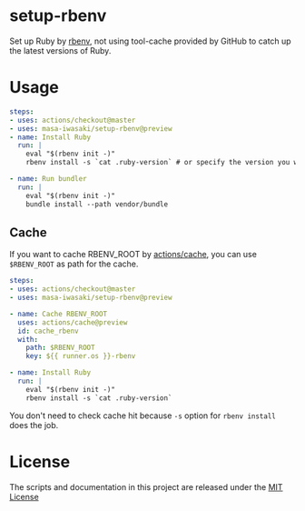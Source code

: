# setup-rbenv

Set up Ruby by [rbenv](https://github.com/rbenv/rbenv), not using tool-cache provided by GitHub to catch up the latest versions of Ruby.

# Usage

```yaml
steps:
- uses: actions/checkout@master
- uses: masa-iwasaki/setup-rbenv@preview
- name: Install Ruby
  run: |
    eval "$(rbenv init -)"
    rbenv install -s `cat .ruby-version` # or specify the version you want

- name: Run bundler
  run: |
    eval "$(rbenv init -)"
    bundle install --path vendor/bundle
```

## Cache

If you want to cache RBENV_ROOT by [actions/cache](https://github.com/actions/cache), you can use `$RBENV_ROOT` as path for the cache.

```yaml
steps:
- uses: actions/checkout@master
- uses: masa-iwasaki/setup-rbenv@preview

- name: Cache RBENV_ROOT
  uses: actions/cache@preview
  id: cache_rbenv
  with:
    path: $RBENV_ROOT
    key: ${{ runner.os }}-rbenv

- name: Install Ruby
  run: |
    eval "$(rbenv init -)"
    rbenv install -s `cat .ruby-version`
```

You don't need to check cache hit because `-s` option for `rbenv install` does the job.

# License

The scripts and documentation in this project are released under the [MIT License](LICENSE)